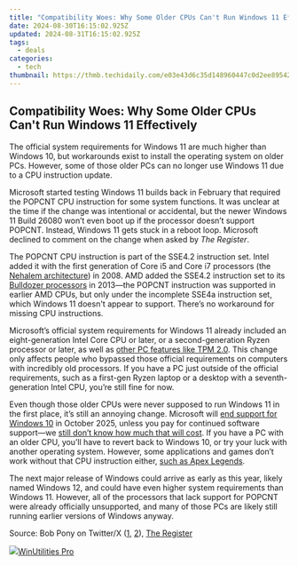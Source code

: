 ```yaml
---
title: "Compatibility Woes: Why Some Older CPUs Can't Run Windows 11 Effectively"
date: 2024-08-30T16:15:02.925Z
updated: 2024-08-31T16:15:02.925Z
tags:
  - deals
categories:
  - tech
thumbnail: https://thmb.techidaily.com/e03e43d6c35d148960447c0d2ee89542320d7730a8e124f95538e772fc1bdf8a.jpg
---
```


## Compatibility Woes: Why Some Older CPUs Can't Run Windows 11 Effectively

The official system requirements for Windows 11 are much higher than Windows 10, but workarounds exist to install the operating system on older PCs. However, some of those older PCs can no longer use Windows 11 due to a CPU instruction update.

 Microsoft started testing Windows 11 builds back in February that required the POPCNT CPU instruction for some system functions. It was unclear at the time if the change was intentional or accidental, but the newer Windows 11 Build 26080 won’t even boot up if the processor doesn’t support POPCNT. Instead, Windows 11 gets stuck in a reboot loop. Microsoft declined to comment on the change when asked by _The Register_.

 The POPCNT CPU instruction is part of the SSE4.2 instruction set. Intel added it with the first generation of Core i5 and Core i7 processors (the [Nehalem architecture](https://en.wikipedia.org/wiki/Nehalem%5F%28microarchitecture%29)) in 2008\. AMD added the SSE4.2 instruction set to its [Bulldozer processors](https://en.wikipedia.org/wiki/Bulldozer%5F%28microarchitecture%29) in 2013—the POPCNT instruction was supported in earlier AMD CPUs, but only under the incomplete SSE4a instruction set, which Windows 11 doesn't appear to support. There’s no workaround for missing CPU instructions.

 Microsoft’s official system requirements for Windows 11 already included an eight-generation Intel Core CPU or later, or a second-generation Ryzen processor or later, as well as [other PC features like TPM 2.0](https://ai-video-apps.techidaily.com/new-mkv-file-trimming-made-simple-top-3-mac-apps-for-2024/). This change only affects people who bypassed those official requirements on computers with incredibly old processors. If you have a PC just outside of the official requirements, such as a first-gen Ryzen laptop or a desktop with a seventh-generation Intel CPU, you’re still fine for now.

 Even though those older CPUs were never supposed to run Windows 11 in the first place, it’s still an annoying change. Microsoft will [end support for Windows 10](https://remote-screen-capture.techidaily.com/new-in-2024-screenflow-unleashed-the-ultimate-macos-experience/) in October 2025, unless you pay for continued software support—we [still don’t know how much that will cost](https://hardware-tips.techidaily.com/unlocking-innovations-in-computers-and-electronics-on-toms-hardware/). If you have a PC with an older CPU, you’ll have to revert back to Windows 10, or try your luck with another operating system. However, some applications and games don’t work without that CPU instruction either, [such as Apex Legends](https://steamcommunity.com/app/1172470/discussions/0/3001047413708016057/).

 The next major release of Windows could arrive as early as this year, likely named Windows 12, and could have even higher system requirements than Windows 11\. However, all of the processors that lack support for POPCNT were already officially unsupported, and many of those PCs are likely still running earlier versions of Windows anyway.

 Source: Bob Pony on Twitter/X ([1](https://twitter.com/TheBobPony/status/1758023533064565076), [2](https://twitter.com/TheBobPony/status/1781922187252797805)), [The Register](https://www.theregister.com/2024/04/23/windows%5F11%5Fcpu%5Frequirements/)

<ins class="adsbygoogle"
     style="display:block"
     data-ad-format="autorelaxed"
     data-ad-client="ca-pub-7571918770474297"
     data-ad-slot="1223367746"></ins>



<ins class="adsbygoogle"
     style="display:block"
     data-ad-client="ca-pub-7571918770474297"
     data-ad-slot="8358498916"
     data-ad-format="auto"
     data-full-width-responsive="true"></ins>



<!-- affiliate ads begin -->
<a href="https://secure.2checkout.com/order/checkout.php?PRODS=4665597&QTY=1&AFFILIATE=108875&CART=1"><img src="https://www.pcclean.io/wp-content/uploads/2018/03/winutilities-box-130521.png" border="0">WinUtilities Pro</a>
<!-- affiliate ads end -->